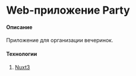 # Web-приложение Party

#### Описание

Приложение для организации вечеринок.

#### Технологии
1. [Nuxt3](https://nuxt.com/)
